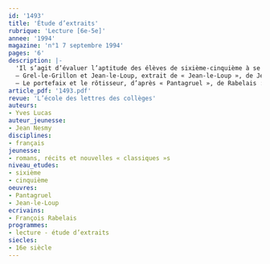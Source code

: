 ```yaml
---
id: '1493'
title: 'Étude d’extraits'
rubrique: 'Lecture [6e-5e]'
annee: '1994'
magazine: 'n°1 7 septembre 1994'
pages: '6'
description: |-
  'Il s’agit d’évaluer l’aptitude des élèves de sixième-cinquième à se repérer dans un texte, à opérer des recoupements et à dégager une cohérence des textes lus…
  – Grel-le-Grillon et Jean-le-Loup, extrait de « Jean-le-Loup », de Jean Nesmy : questions et corrections
  – Le portefaix et le rôtisseur, d’après « Pantagruel », de Rabelais : questions et corrections'
article_pdf: '1493.pdf'
revue: 'L’école des lettres des collèges'
auteurs:
- Yves Lucas
auteur_jeunesse:
- Jean Nesmy
disciplines:
- français
jeunesse:
- romans, récits et nouvelles « classiques »s
niveau_etudes:
- sixième
- cinquième
oeuvres:
- Pantagruel
- Jean-le-Loup
ecrivains:
- François Rabelais
programmes:
- lecture - étude d’extraits
siecles:
- 16e siècle
---
```

